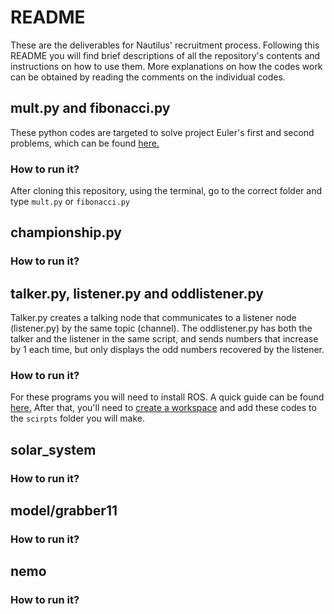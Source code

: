 # README
These are the deliverables for Nautilus' recruitment process. Following this README you will find brief descriptions of all the repository's contents and instructions on how to use them. More explanations on how the codes work can be obtained by reading the comments on the individual codes.

## mult.py and fibonacci.py 
These python codes are targeted to solve project Euler's first and second problems, which can be found [here.](https://projecteuler.net)

### How to run it?
After cloning this repository, using the terminal, go to the correct folder and type `mult.py` or `fibonacci.py`

## championship.py


### How to run it?


## talker.py, listener.py and oddlistener.py
Talker.py creates a talking node that communicates to a listener node (listener.py) by the same topic (channel). The oddlistener.py has both the talker and the listener in the same script, and sends numbers that increase by 1 each time, but only displays the odd numbers recovered by the listener.

### How to run it?
For these programs you will need to install ROS. A quick guide can be found [here.](http://wiki.ros.org/melodic/Installation/Ubuntu) After that,  you'll need to [create a workspace](http://wiki.ros.org/catkin/Tutorials/create_a_workspace) and add these codes to the `scirpts` folder you will make.

## solar_system


### How to run it?


## model/grabber11


### How to run it?


## nemo


### How to run it?
